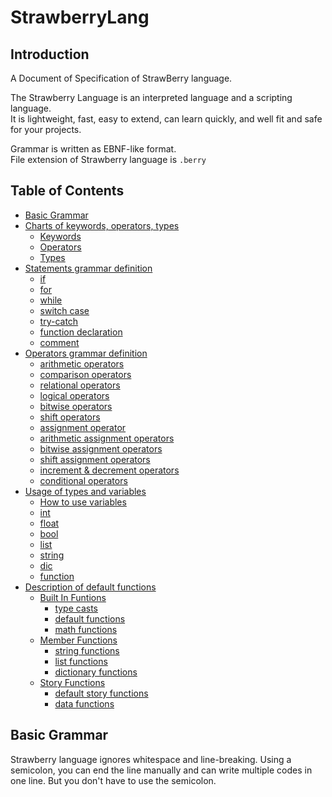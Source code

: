 # StrawberryLang
 
## Introduction

A Document of Specification of StrawBerry language.   

The Strawberry Language is an interpreted language and a scripting language.  
It is lightweight, fast, easy to extend, can learn quickly, and well fit and safe for your projects.

Grammar is written as EBNF-like format.   
File extension of Strawberry language is `.berry`

## Table of Contents

- [Basic Grammar](#Basic-Grammar)
- [Charts of keywords, operators, types](Charts.md)
    - [Keywords](Charts.md#Keywords)
    - [Operators](Charts.md#Operators)
    - [Types](Charts.md#Types)
- [Statements grammar definition](Statements.md)
    - [if](Statements.md#if)
    - [for](Statements.md#for)
    - [while](Statements.md#while)
    - [switch case](Statements.md#switch-case)
    - [try-catch](Statements.md#try-catch)
    - [function declaration](Statements.md#function)
    - [comment](Statements.md#comment)
- [Operators grammar definition](Operators.md)
    - [arithmetic operators](Operators.md#arithmetic-operators)
    - [comparison operators](Operators.md#comparison-operators)
    - [relational operators](Operators.md#relational-operators)
    - [logical operators](Operators.md#logical-operators)
    - [bitwise operators](Operators.md#bitwise-operators)
    - [shift operators](Operators.md#shift-operators)
    - [assignment operator](Operators.md#assignment-operator)
    - [arithmetic assignment operators](Operators.md#arithmetic-assignment-operators)
    - [bitwise assignment operators](Operators.md#bitwise-assignment-operators)
    - [shift assignment operators](Operators.md#shift-assignment-operators)
    - [increment & decrement operators](Operators.md#increment-&-decrement-operators)
    - [conditional operators](Operators.md#conditional-operators)
- [Usage of types and variables](Types.md)
    - [How to use variables](Types.md#Variables)
    - [int](Types.md#int)
    - [float](Types.md#float)
    - [bool](Types.md#bool)
    - [list](Types.md#list)
    - [string](Types.md#string)
    - [dic](Types.md#dic)
    - [function](Types.md#function)
- [Description of default functions](Functions.md)
    - [Built In Funtions](Functions.md#Built-In-Functions)
        - [type casts](Functions.md#type-casts)
        - [default functions](Functions.md#default-functions)
        - [math functions](Functions.md#math-functions)
    - [Member Functions](Functions.md#Member-Functions)
        - [string functions](Functions.md#string-functions)
        - [list functions](Functions.md#list-functions)
        - [dictionary functions](Functions.md#dictionary-functions)
    - [Story Functions](Functions.md#Story-Functions)
        - [default story functions](Functions.md#default-story-functions)
        - [data functions](Functions.md#data-functions)

## Basic Grammar

Strawberry language ignores whitespace and line-breaking. Using a semicolon, you can end the line manually and can write multiple codes in one line. But you don't have to use the semicolon.